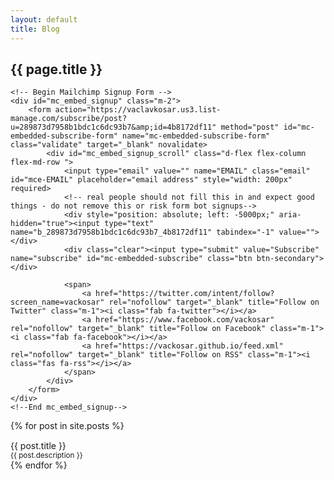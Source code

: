 ```yaml
---
layout: default
title: Blog
---
```

<h2>{{ page.title }}</h2>

<div class="subscribe-page">
    
    <!-- Begin Mailchimp Signup Form -->
    <div id="mc_embed_signup" class="m-2">
        <form action="https://vaclavkosar.us3.list-manage.com/subscribe/post?u=289873d7958b1bdc1c6dc93b7&amp;id=4b8172df11" method="post" id="mc-embedded-subscribe-form" name="mc-embedded-subscribe-form" class="validate" target="_blank" novalidate>
            <div id="mc_embed_signup_scroll" class="d-flex flex-column flex-md-row ">
                <input type="email" value="" name="EMAIL" class="email" id="mce-EMAIL" placeholder="email address" style="width: 200px" required>
                <!-- real people should not fill this in and expect good things - do not remove this or risk form bot signups-->
                <div style="position: absolute; left: -5000px;" aria-hidden="true"><input type="text" name="b_289873d7958b1bdc1c6dc93b7_4b8172df11" tabindex="-1" value=""></div>
                <div class="clear"><input type="submit" value="Subscribe" name="subscribe" id="mc-embedded-subscribe" class="btn btn-secondary"></div>
                
                <span>
                    <a href="https://twitter.com/intent/follow?screen_name=vackosar" rel="nofollow" target="_blank" title="Follow on Twitter" class="m-1"><i class="fab fa-twitter"></i></a>
                    <a href="https://www.facebook.com/vackosar" rel="nofollow" target="_blank" title="Follow on Facebook" class="m-1"><i class="fab fa-facebook"></i></a>
                    <a href="https://vackosar.github.io/feed.xml" rel="nofollow" target="_blank" title="Follow on RSS" class="m-1"><i class="fas fa-rss"></i></a>
                </span>
            </div>
        </form>
    </div>
    <!--End mc_embed_signup-->
    
</div>

<div class="container posts">
  {% for post in site.posts %}
      <div class="row">
        <div style="width: 80%; min-width: 300px; margin-top: 15px;">
            <a href="{{ post.url }}" title="{{ post.title }}" style="text-decoration: none">
                <div class="lead">{{ post.title }}</div>
                <small>{{ post.description }}</small>
            </a>
        </div>
        <div class="">
            <a href="{{ post.url }}" title="{{ post.title }}" style="text-decoration: none">
                <div style="background-image: url('{{ post.image | default: '/images/white-noise.jpeg' }}');" class="index-post-image"></div>
            </a>
        </div>
      </div>
     <!-- ({{ post.date | date_to_string }}) -->
  {% endfor %}
</div>
